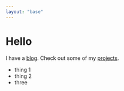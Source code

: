 ```yaml
---
layout: "base"
---
```


Hello
=====

I have a [blog]. Check out some of my [projects].

- thing 1
- thing 2
- three

[blog]: blog
[projects]: projects
